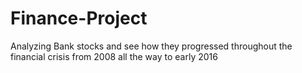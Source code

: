 # Finance-Project
Analyzing Bank stocks and see how they progressed throughout the financial crisis from 2008 all the way to early 2016
